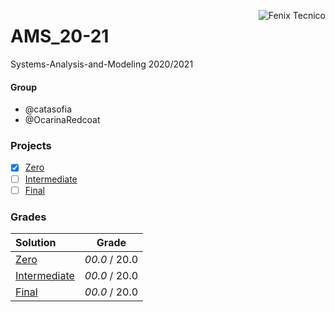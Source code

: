 <a href="http://fenix.tecnico.ulisboa.pt"><img align="right" src="https://fenix.tecnico.ulisboa.pt/api/bennu-portal/configuration/logo" alt="Fenix Tecnico"></a>

# AMS_20-21

Systems-Analysis-and-Modeling 2020/2021

#### Group
- @catasofia
- @OcarinaRedcoat

### Projects
- [X] [Zero](https://github.com/catasofia/Systems-Analysis-and-Modeling/blob/main/Entrega1/AMS2021_G024_E1.pdf)
- [ ] [Intermediate]()
- [ ] [Final]()

### Grades
| Solution          | Grade 				|
| :-----------------| :-------------------: |
| [Zero]()			| *00.0* / 20.0           |
| [Intermediate]()	| *00.0* / 20.0           |
| [Final]()         | *00.0* / 20.0           |
